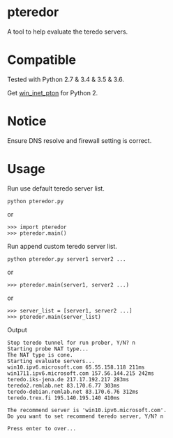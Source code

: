 # pteredor
A tool to help evaluate the teredo servers.

# Compatible
Tested with Python 2.7 & 3.4 & 3.5 & 3.6.

Get [win_inet_pton](https://github.com/SeaHOH/win_inet_pton) for Python 2.

# Notice
Ensure DNS resolve and firewall setting is correct.

# Usage
Run use default teredo server list.
```
python pteredor.py
```

or

```
>>> import pteredor
>>> pteredor.main()
```

Run append custom teredo server list.
```
python pteredor.py server1 server2 ...
```

or

```
>>> pteredor.main(server1, server2 ...)
```

or

```
>>> server_list = [server1, server2 ...]
>>> pteredor.main(server_list)
```

Output
```
Stop teredo tunnel for run prober, Y/N? n
Starting probe NAT type...
The NAT type is cone.
Starting evaluate servers...
win10.ipv6.microsoft.com 65.55.158.118 211ms
win1711.ipv6.microsoft.com 157.56.144.215 242ms
teredo.iks-jena.de 217.17.192.217 283ms
teredo2.remlab.net 83.170.6.77 303ms
teredo-debian.remlab.net 83.170.6.76 312ms
teredo.trex.fi 195.140.195.140 410ms

The recommend server is 'win10.ipv6.microsoft.com'.
Do you want to set recommend teredo server, Y/N? n

Press enter to over...
```
